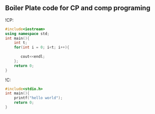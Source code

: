 ## Boiler Plate code for CP and comp programing

!CP:
```cpp
#include<iostream>
using namespace std;
int main(){
    int t;
    for(int i = 0; i<t; i++){
       
       cout<<endl;
    };
    return 0;
}
```

!C:
```c
#include<stdio.h>
int main(){
    printf("hello world"); 
    return 0;
}
```

